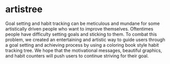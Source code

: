 # artistree
Goal setting and habit tracking can be meticulous and mundane for some artistically driven people who want to improve themselves. Oftentimes people have difficulty setting goals and sticking to them.
To combat this problem, we created an entertaining and artistic way to guide users through a goal setting and achieving process by using a coloring book style habit tracking tree. We hope that the motivational messages, beautiful graphics, and habit counters will push users to continue striving for their goal. 
